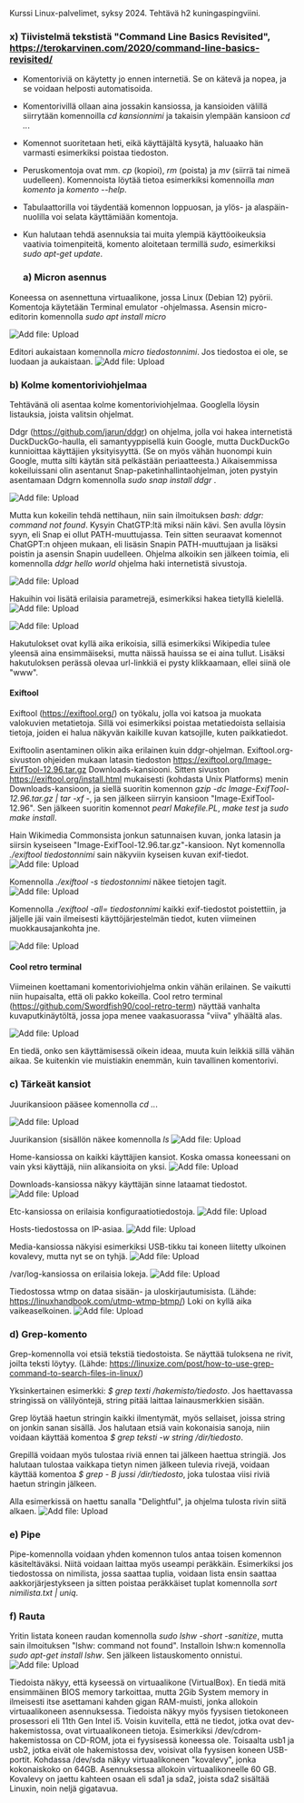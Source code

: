 Kurssi Linux-palvelimet, syksy 2024. Tehtävä h2 kuningaspingviini.

### x) Tiivistelmä tekstistä "Command Line Basics Revisited", https://terokarvinen.com/2020/command-line-basics-revisited/

- Komentoriviä on käytetty jo ennen internetiä. Se on kätevä ja nopea, ja se voidaan helposti automatisoida.
- Komentorivillä ollaan aina jossakin kansiossa, ja kansioiden välillä siirrytään komennoilla *cd kansionnimi* ja takaisin ylempään kansioon *cd ..*.
- Komennot suoritetaan heti, eikä käyttäjältä kysytä, haluaako hän varmasti esimerkiksi poistaa tiedoston.
- Peruskomentoja ovat mm. *cp* (kopioi), *rm* (poista) ja *mv* (siirrä tai nimeä uudelleen). Komennoista löytää tietoa esimerkiksi komennoilla *man komento* ja *komento --help*.
- Tabulaattorilla voi täydentää komennon loppuosan, ja ylös- ja alaspäin-nuolilla voi selata käyttämiään komentoja.
- Kun halutaan tehdä asennuksia tai muita ylempiä käyttöoikeuksia vaativia toimenpiteitä, komento aloitetaan termillä *sudo*, esimerkiksi *sudo apt-get update*.


  ### a) Micron asennus
Koneessa on asennettuna virtuaalikone, jossa Linux (Debian 12) pyörii. Komentoja käytetään Terminal emulator -ohjelmassa. Asensin micro-editorin komennolla *sudo apt install micro*

   ![Add file: Upload](kuva21.jpg)

Editori aukaistaan komennolla *micro tiedostonnimi*. Jos tiedostoa ei ole, se luodaan ja aukaistaan.
  ![Add file: Upload](kuva22.jpg)

  ### b) Kolme komentoriviohjelmaa
  Tehtävänä oli asentaa kolme komentoriviohjelmaa. Googlella löysin listauksia, joista valitsin ohjelmat.
  
 Ddgr (https://github.com/jarun/ddgr) on ohjelma, jolla voi hakea internetistä DuckDuckGo-haulla, eli samantyyppisellä kuin Google, mutta DuckDuckGo kunnioittaa käyttäjien yksityisyyttä. (Se on myös vähän huonompi kuin Google, mutta silti käytän sitä pelkästään periaatteesta.)  Aikaisemmissa kokeiluissani olin asentanut Snap-paketinhallintaohjelman, joten pystyin asentamaan Ddgrn komennolla *sudo snap install ddgr* . 
 
![Add file: Upload](ddgrinstall.jpg)

Mutta kun kokeilin tehdä nettihaun, niin sain ilmoituksen *bash: ddgr: command not found*. Kysyin ChatGTP:ltä miksi näin kävi. Sen avulla löysin syyn, eli Snap ei ollut PATH-muuttujassa. Tein sitten seuraavat komennot ChatGPT:n ohjeen mukaan, eli lisäsin Snapin PATH-muuttujaan ja lisäksi poistin ja asensin Snapin uudelleen. Ohjelma alkoikin sen jälkeen toimia, eli komennolla *ddgr hello world* ohjelma haki internetistä sivustoja.

  ![Add file: Upload](snappath.jpg)
  
  Hakuihin voi lisätä erilaisia parametrejä, esimerkiksi hakea tietyllä kielellä. 
  ![Add file: Upload](dden.jpg)
  
  ![Add file: Upload](ddgrfi.jpg)

  Hakutulokset ovat kyllä aika erikoisia, sillä esimerkiksi Wikipedia tulee yleensä aina ensimmäiseksi, mutta näissä hauissa se ei aina tullut. Lisäksi hakutuloksen perässä olevaa url-linkkiä ei pysty klikkaamaan, ellei siinä ole "www".
   
   
#### Exiftool
Exiftool (https://exiftool.org/) on työkalu, jolla voi katsoa ja muokata valokuvien metatietoja. Sillä voi esimerkiksi poistaa metatiedoista sellaisia tietoja, joiden ei halua näkyvän kaikille kuvan katsojille, kuten paikkatiedot. 

Exiftoolin asentaminen olikin aika erilainen kuin ddgr-ohjelman. Exiftool.org-sivuston ohjeiden mukaan latasin tiedoston https://exiftool.org/Image-ExifTool-12.96.tar.gz Downloads-kansiooni.  Sitten sivuston https://exiftool.org/install.html mukaisesti (kohdasta Unix Platforms) menin Downloads-kansioon, ja siellä suoritin komennon *gzip -dc Image-ExifTool-12.96.tar.gz | tar -xf -*, ja sen jälkeen siirryin kansioon "Image-ExifTool-12.96". Sen jälkeen suoritin komennot *pearl Makefile.PL*, *make test* ja *sudo make install*. 

Hain Wikimedia Commonsista jonkun satunnaisen kuvan, jonka latasin ja siirsin kyseiseen "Image-ExifTool-12.96.tar.gz"-kansioon. 
Nyt komennolla *./exiftool tiedostonnimi* sain näkyviin kyseisen kuvan exif-tiedot.
  ![Add file: Upload](exifkuva.jpg)

Komennolla *./exiftool -s tiedostonnimi* näkee tietojen tagit.
![Add file: Upload](exiftagit.jpg)

Komennolla *./exiftool -all= tiedostonnimi* kaikki exif-tiedostot poistettiin, ja jäljelle jäi vain ilmeisesti käyttöjärjestelmän tiedot, kuten viimeinen muokkausajankohta jne.

![Add file: Upload](exifdelall.jpg)

#### Cool retro terminal
Viimeinen koettamani komentoriviohjelma onkin vähän erilainen. Se vaikutti niin hupaisalta, että oli pakko kokeilla. Cool retro terminal (https://github.com/Swordfish90/cool-retro-term) näyttää vanhalta kuvaputkinäytöltä, jossa jopa menee vaakasuorassa "viiva" ylhäältä alas.  

![Add file: Upload](coolhakemisto.jpg)

En tiedä, onko sen käyttämisessä oikein ideaa, muuta kuin leikkiä sillä vähän aikaa. Se kuitenkin vie muistiakin enemmän, kuin tavallinen komentorivi. 

  ### c) Tärkeät kansiot
Juurikansioon pääsee komennolla *cd ..*.

   ![Add file: Upload](cdpistepiste2.jpg)

Juurikansion (sisällön näkee komennolla *ls*
    ![Add file: Upload](juurikansio.jpg)

 Home-kansiossa on kaikki käyttäjien kansiot. Koska omassa koneessani on vain yksi käyttäjä, niin alikansioita on yksi.
 ![Add file: Upload](home.jpg)

Downloads-kansiossa näkyy käyttäjän sinne lataamat tiedostot.
  ![Add file: Upload](downloads.jpg)

Etc-kansiossa on erilaisia konfiguraatiotiedostoja.
  ![Add file: Upload](listetc.jpg)

Hosts-tiedostossa on IP-asiaa.
  ![Add file: Upload](hosts.jpg)

  Media-kansiossa näkyisi esimerkiksi USB-tikku tai koneen liitetty ulkoinen kovalevy, mutta nyt se on tyhjä.
    ![Add file: Upload](media.jpg)

/var/log-kansiossa on erilaisia lokeja.
   ![Add file: Upload](varlog.jpg)

Tiedostossa wtmp on dataa sisään- ja uloskirjautumisista. (Lähde: https://linuxhandbook.com/utmp-wtmp-btmp/) Loki on kyllä aika vaikeaselkoinen.
  ![Add file: Upload](loginlog.jpg)

   ### d) Grep-komento
   Grep-komennolla voi etsiä tekstiä tiedostoista. Se näyttää tuloksena ne rivit, joilta teksti löytyy. (Lähde: https://linuxize.com/post/how-to-use-grep-command-to-search-files-in-linux/)

   Yksinkertainen esimerkki: *$ grep texti /hakemisto/tiedosto*. Jos haettavassa stringissä on välilyöntejä, string pitää laittaa lainausmerkkien sisään.

   Grep löytää haetun stringin kaikki ilmentymät, myös sellaiset, joissa string on jonkin sanan sisällä. Jos halutaan etsiä vain kokonaisia sanoja, niin voidaan käyttää komentoa *$ grep teksti -w string /dir/tiedosto*.

   Grepillä voidaan myös tulostaa riviä ennen tai jälkeen haettua stringiä. Jos halutaan tulostaa vaikkapa tietyn nimen jälkeen tulevia rivejä, voidaan käyttää komentoa *$ grep - B jussi /dir/tiedosto*, joka tulostaa viisi riviä haetun stringin jälkeen.
   
   Alla esimerkissä on haettu sanalla "Delightful", ja ohjelma tulosta rivin siitä alkaen.
     ![Add file: Upload](loginlog.jpg)


  ### e) Pipe
  Pipe-komennolla voidaan yhden komennon tulos antaa toisen komennon käsiteltäväksi. Niitä voidaan laittaa myös useampi peräkkäin.
  Esimerkiksi jos tiedostossa on nimilista, jossa saattaa tuplia, voidaan lista ensin saattaa aakkorjärjestykseen ja sitten poistaa peräkkäiset tuplat komennolla *sort nimilista.txt | uniq*.

  ### f) Rauta
  Yritin listata koneen raudan komennolla *sudo lshw -short -sanitize*, mutta sain ilmoituksen "lshw: command not found". Installoin lshw:n komennolla *sudo apt-get install lshw*. Sen jälkeen listauskomento onnistui.
   ![Add file: Upload](lshw.jpg)

Tiedoista näkyy, että kyseessä on virtuaalikone (VirtualBox). En tiedä mitä ensimmäinen BIOS memory tarkoittaa, mutta 2Gib System memory in ilmeisesti itse asettamani kahden gigan RAM-muisti, jonka allokoin virtuaalikoneen asennuksessa. Tiedoista näkyy myös fyysisen tietokoneen prosessori eli 11th Gen Intel i5. Voisin kuvitella, että ne tiedot, jotka ovat dev-hakemistossa, ovat virtuaalikoneen tietoja. Esimerkiksi /dev/cdrom-hakemistossa on CD-ROM, jota ei fyysisessä koneessa ole. Toisaalta usb1 ja usb2, jotka eivät ole hakemistossa dev, voisivat olla fyysisen koneen USB-portit. Kohdassa /dev/sda näkyy virtuaalikoneen "kovalevy", jonka kokonaiskoko on 64GB. Asennuksessa allokoin virtuaalikoneelle 60 GB. Kovalevy on jaettu kahteen osaan eli sda1 ja sda2, joista sda2 sisältää Linuxin, noin neljä gigatavua. 


   
